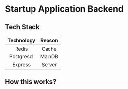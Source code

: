 # Startup Application Backend

## Tech Stack

|Technology|Reason|
|:-:|:-:|
|Redis|Cache|
|Postgresql|MainDB|
|Express|Server|

## How this works?

